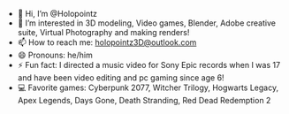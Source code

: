 - 👋 Hi, I’m @Holopointz
- 👀 I’m interested in 3D modeling, Video games, Blender, Adobe creative suite, Virtual Photography and making renders!
- 📫 How to reach me: holopointz3D@outlook.com
- 😄 Pronouns: he/him
- ⚡ Fun fact: I directed a music video for Sony Epic records when I was 17 and have been video editing and pc gaming since age 6!
- 💻 Favorite games: Cyberpunk 2077, Witcher Trilogy, Hogwarts Legacy, Apex Legends, Days Gone, Death Stranding, Red Dead Redemption 2
<!---
Holopointz/Holopointz is a ✨ special ✨ repository because its `README.md` (this file) appears on your GitHub profile.
You can click the Preview link to take a look at your changes.
--->
